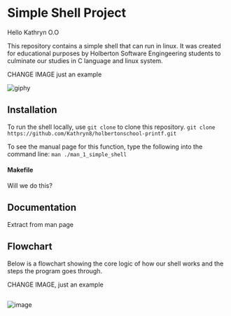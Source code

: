 # Simple Shell Project

Hello Kathryn O.O

This repository contains a simple shell that can run in linux. It was created for educational purposes by Holberton Software Engingeering students to culminate our studies in C language and linux system. 

CHANGE IMAGE just an example

![giphy](https://user-images.githubusercontent.com/124347057/229031599-d81f7f28-3740-4fa7-b1fa-7e639661288c.gif)

## Installation

To run the shell locally, use `git clone` to clone this repository.
`git clone https://github.com/Kathryn8/holbertonschool-printf.git`

To see the manual page for this function, type the following into the command line:
`man ./man_1_simple_shell`

#### Makefile
Will we do this?

## Documentation
Extract from man page


## Flowchart
Below is a flowchart showing the core logic of how our shell works
and the steps the program goes through.

CHANGE IMAGE, just an example

##
![image](https://user-images.githubusercontent.com/124347057/229001812-5c3381ea-edde-4dc7-813f-228230a882a6.png)
